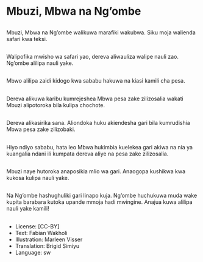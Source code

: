 # Mbuzi, Mbwa na Ng’ombe

##
Mbuzi, Mbwa na
Ng’ombe walikuwa
marafiki wakubwa.
Siku moja walienda
safari kwa teksi.


##
Walipofika mwisho wa
safari yao, dereva
aliwauliza walipe nauli
zao.
Ng’ombe alilipa nauli
yake.


##
Mbwo alilipa zaidi
kidogo kwa sababu
hakuwa na kiasi kamili
cha pesa.


##
Dereva alikuwa karibu
kumrejeshea Mbwa
pesa zake zilizosalia
wakati Mbuzi
alipotoroka bila kulipa
chochote.


##
Dereva alikasirika sana.
Aliondoka huku
akiendesha gari bila
kumrudishia Mbwa pesa
zake zilizobaki.


##
Hiyo ndiyo sababu, hata
leo Mbwa hukimbia
kuelekea gari akiwa na
nia ya kuangalia ndani
ili kumpata dereva aliye
na pesa zake zilizosalia.


##
Mbuzi naye hutoroka
anaposikia mlio wa gari.
Anaogopa kushikwa
kwa kukosa kulipa nauli
yake.


##
Na Ng’ombe
hashughuliki gari linapo
kuja.
Ng’ombe huchukuwa
muda wake kupita
barabara kutoka
upande mmoja hadi
mwingine.
Anajua kuwa alilipa
nauli yake kamili!

##
* License: [CC-BY]
* Text: Fabian Wakholi
* Illustration: Marleen Visser
* Translation: Brigid Simiyu
* Language: sw
